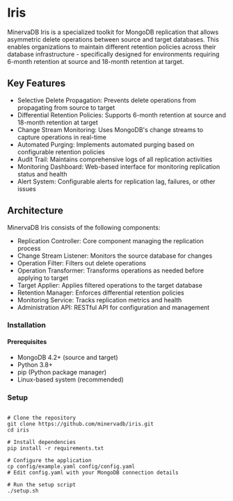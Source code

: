 # Iris
MinervaDB Iris is a specialized toolkit for MongoDB replication that allows asymmetric delete operations between source and target databases. This enables organizations to maintain different retention policies across their database infrastructure - specifically designed for environments requiring 6-month retention at source and 18-month retention at target.


## Key Features

* Selective Delete Propagation: Prevents delete operations from propagating from source to target
* Differential Retention Policies: Supports 6-month retention at source and 18-month retention at target
* Change Stream Monitoring: Uses MongoDB's change streams to capture operations in real-time
* Automated Purging: Implements automated purging based on configurable retention policies
* Audit Trail: Maintains comprehensive logs of all replication activities
* Monitoring Dashboard: Web-based interface for monitoring replication status and health
* Alert System: Configurable alerts for replication lag, failures, or other issues

## Architecture

MinervaDB Iris consists of the following components:

* Replication Controller: Core component managing the replication process
* Change Stream Listener: Monitors the source database for changes
* Operation Filter: Filters out delete operations
* Operation Transformer: Transforms operations as needed before applying to target
* Target Applier: Applies filtered operations to the target database
* Retention Manager: Enforces differential retention policies
* Monitoring Service: Tracks replication metrics and health
* Administration API: RESTful API for configuration and management

### Installation

 #### Prerequisites

* MongoDB 4.2+ (source and target)
* Python 3.8+
* pip (Python package manager)
* Linux-based system (recommended)


### Setup

```

# Clone the repository
git clone https://github.com/minervadb/iris.git
cd iris

# Install dependencies
pip install -r requirements.txt

# Configure the application
cp config/example.yaml config/config.yaml
# Edit config.yaml with your MongoDB connection details

# Run the setup script
./setup.sh

```

